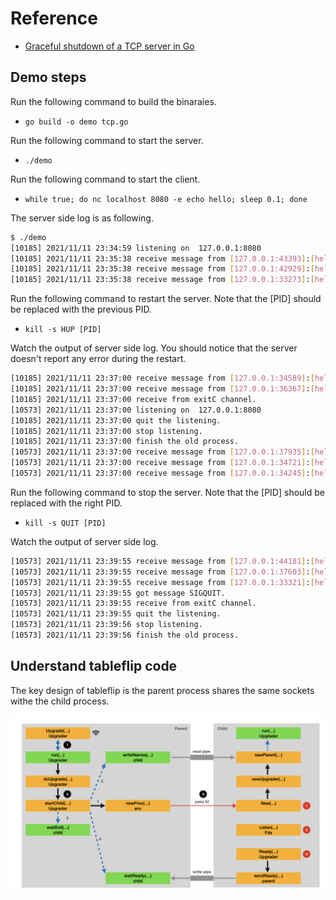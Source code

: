 # Reference

- [Graceful shutdown of a TCP server in Go](https://eli.thegreenplace.net/2020/graceful-shutdown-of-a-tcp-server-in-go/)

## Demo steps

Run the following command to build the binaraies.

- `go build -o demo tcp.go`

Run the following command to start the server.

- `./demo`

Run the following command to start the client.

- `while true; do nc localhost 8080 -e echo hello; sleep 0.1; done`

The server side log is as following.

```sh
$ ./demo
[10185] 2021/11/11 23:34:59 listening on  127.0.0.1:8080
[10185] 2021/11/11 23:35:38 receive message from [127.0.0.1:43393]:[hello]
[10185] 2021/11/11 23:35:38 receive message from [127.0.0.1:42929]:[hello]
[10185] 2021/11/11 23:35:38 receive message from [127.0.0.1:33273]:[hello]
```

Run the following command to restart the server. Note that the [PID] should be replaced with the previous PID.

- `kill -s HUP [PID]`

Watch the output of server side log. You should notice that the server doesn't report any error during the restart.

```sh
[10185] 2021/11/11 23:37:00 receive message from [127.0.0.1:34589]:[hello]
[10185] 2021/11/11 23:37:00 receive message from [127.0.0.1:36367]:[hello]
[10185] 2021/11/11 23:37:00 receive from exitC channel.
[10573] 2021/11/11 23:37:00 listening on  127.0.0.1:8080
[10185] 2021/11/11 23:37:00 quit the listening.
[10185] 2021/11/11 23:37:00 stop listening.
[10185] 2021/11/11 23:37:00 finish the old process.
[10573] 2021/11/11 23:37:00 receive message from [127.0.0.1:37935]:[hello]
[10573] 2021/11/11 23:37:00 receive message from [127.0.0.1:34721]:[hello]
[10573] 2021/11/11 23:37:00 receive message from [127.0.0.1:34245]:[hello]
```

Run the following command to stop the server. Note that the [PID] should be replaced with the right PID.

- `kill -s QUIT [PID]`

Watch the output of server side log.

```sh
[10573] 2021/11/11 23:39:55 receive message from [127.0.0.1:44181]:[hello]
[10573] 2021/11/11 23:39:55 receive message from [127.0.0.1:37603]:[hello]
[10573] 2021/11/11 23:39:55 receive message from [127.0.0.1:33321]:[hello]
[10573] 2021/11/11 23:39:55 got message SIGQUIT.
[10573] 2021/11/11 23:39:55 receive from exitC channel.
[10573] 2021/11/11 23:39:55 quit the listening.
[10573] 2021/11/11 23:39:56 stop listening.
[10573] 2021/11/11 23:39:56 finish the old process.
```

## Understand tableflip code

The key design of tableflip is the parent process shares the same sockets withe the child process.

![design](images/tableflip.001.png)
